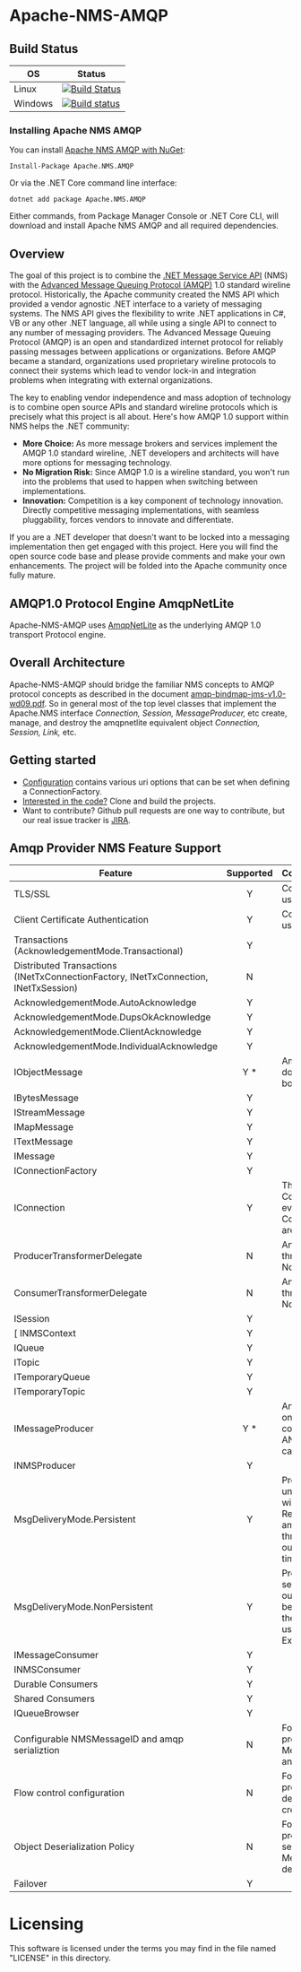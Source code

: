 # Apache-NMS-AMQP

## Build Status

OS | Status
---|---
Linux | [![Build Status](https://travis-ci.com/apache/activemq-nms-amqp.svg?branch=master)](https://app.travis-ci.com/github/apache/activemq-nms-amqp)
Windows | [![Build status](https://ci.appveyor.com/api/projects/status/yn2wkhq1nbhkfsur?svg=true)](https://ci.appveyor.com/project/ApacheSoftwareFoundation/activemq-nms-amqp)

### Installing Apache NMS AMQP

You can install [Apache NMS AMQP with NuGet](https://www.nuget.org/packages/Apache.NMS.AMQP):

```
Install-Package Apache.NMS.AMQP
```

Or via the .NET Core command line interface:

```
dotnet add package Apache.NMS.AMQP
```

Either commands, from Package Manager Console or .NET Core CLI, will download and install Apache NMS AMQP and all required dependencies.

## Overview
The goal of this project is to combine the [.NET Message Service API](http://activemq.apache.org/nms/) (NMS) with
the [Advanced Message Queuing Protocol (AMQP)](https://www.amqp.org/) 1.0 standard wireline protocol. Historically, the Apache community created the NMS API which provided a vendor agnostic .NET interface to a variety of messaging systems. The NMS API gives the flexibility to write .NET applications in C#, VB or any other .NET language, all while using a single API to connect to any number of messaging providers. The Advanced Message Queuing Protocol (AMQP) is an open and standardized internet protocol for reliably passing messages between applications or organizations.
Before AMQP became a standard, organizations used proprietary wireline protocols to connect their systems which lead to vendor lock-in and integration problems when integrating with external organizations.

The key to enabling vendor independence and mass adoption of technology is to combine open source APIs and standard wireline protocols which is precisely what this  project is all about.  Here's how AMQP 1.0 support within NMS helps the .NET community:
 - __More Choice:__ As more message brokers and services implement the AMQP 1.0 standard wireline, .NET developers and architects will have more options for messaging technology.
 - __No Migration Risk:__ Since AMQP 1.0 is a wireline standard, you won't run into the problems that used to happen when switching between implementations.
 - __Innovation:__ Competition is a key component of technology innovation. Directly competitive messaging implementations, with seamless pluggability, forces vendors to innovate and differentiate.
 
If you are a .NET developer that doesn't want to be locked into a messaging implementation then get engaged with this project. Here you will find the open source code base and please provide comments and make your own enhancements. The project will be folded into the Apache community once fully mature.


## AMQP1.0 Protocol Engine AmqpNetLite
Apache-NMS-AMQP uses [AmqpNetLite](https://github.com/Azure/amqpnetlite) as the underlying AMQP 1.0 transport Protocol engine. 

## Overall Architecture
Apache-NMS-AMQP should bridge the familiar NMS concepts to AMQP protocol concepts as described in the document [amqp-bindmap-jms-v1.0-wd09.pdf](https://www.oasis-open.org/committees/download.php/60574/amqp-bindmap-jms-v1.0-wd09.pdf).
So in general most of the top level classes that implement the Apache.NMS interface _Connection, Session, MessageProducer,_ etc  create, manage, and destroy the amqpnetlite equivalent object _Connection, Session, Link,_ etc.

## Getting started
- [Configuration](docs/configuration.md) contains various uri options that can be set when defining a ConnectionFactory.
- [Interested in the code?](docs/working_with_code.md) Clone and build the projects.
- Want to contribute? Github pull requests are one way to contribute, but our real issue tracker is [JIRA](https://issues.apache.org/jira/issues/?jql=project%20%3D%20AMQNET%20AND%20component%20%3D%20AMQP).

## Amqp Provider NMS Feature Support

| Feature       | Supported | Comments         |
|---------------|:---------:|:-----------------|
| TLS/SSL       | Y | Configuration is supported using transport properties. |
| Client Certificate Authentication | Y | Configuration is supported using transport properties. |
| Transactions (AcknowledgementMode.Transactional) | Y |
| Distributed Transactions (INetTxConnectionFactory, INetTxConnection, INetTxSession) | N | |
| AcknowledgementMode.AutoAcknowledge | Y | |
| AcknowledgementMode.DupsOkAcknowledge | Y | |
| AcknowledgementMode.ClientAcknowledge | Y | |
| AcknowledgementMode.IndividualAcknowledge | Y | |
| IObjectMessage | Y * | Amqp value object bodies and dotnet serializable object bodies are supported. |
| IBytesMessage | Y | |
| IStreamMessage | Y | |
| IMapMessage | Y | |
| ITextMessage | Y | |
| IMessage | Y | |
| IConnectionFactory | Y | |
| IConnection | Y | The ConnectionInterruptedListener event and the ConnectionResumedListener are not supported. |
| ProducerTransformerDelegate | N | Any member access should throw a NotSupportedException. |
| ConsumerTransformerDelegate | N | Any member access should throw a NotSupportedException. |
| ISession | Y | |
[ INMSContext | Y | |
| IQueue | Y | |
| ITopic | Y | |
| ITemporaryQueue | Y | |
| ITemporaryTopic | Y | |
| IMessageProducer | Y * | Anonymous producers are only supported on connections with the ANONYMOUS-RELAY capability. |
| INMSProducer | Y | |
| MsgDeliveryMode.Persistent | Y | Producers will block on send until an outcome is received or will timeout after waiting the RequestTimeout timespan amount. Exceptions may be throw depending on the outcome or if the producer times out. |
| MsgDeliveryMode.NonPersistent | Y | Producers will not block on send nor expect to receive an outcome. Should an exception be raised from the outcome the exception will be delivered using the the connection ExceptionListener. |
| IMessageConsumer | Y | |
| INMSConsumer | Y | |
| Durable Consumers | Y | |
| Shared Consumers | Y | |
| IQueueBrowser | Y | |
| Configurable NMSMessageID and amqp serializtion | N | For future consideration. The prodiver will generate a MessageID from a sequence and serialize it as a string. |
| Flow control configuration | N | For future consideration. The provider will use amqpnetlite defaults except for initial link credits which is 200. |
| Object Deserialization Policy | N | For future consideration. The provider considers all Dotnet serialized objects in Object Message bodies are safe to deserialize. |
| Failover | Y

# Licensing 

This software is licensed under the terms you may find in the file named "LICENSE" in this directory.
